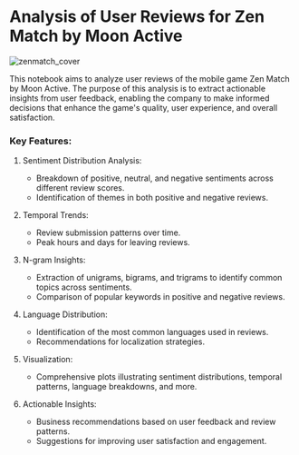 # Analysis of User Reviews for Zen Match by Moon Active

![zenmatch_cover](https://github.com/user-attachments/assets/cecf56a0-55cf-4b31-b662-4489903ad28d)

This notebook aims to analyze user reviews of the mobile game Zen Match by Moon Active. The purpose of this analysis is to extract actionable insights from user feedback, enabling the company to make informed decisions that enhance the game's quality, user experience, and overall satisfaction.


### Key Features:
1. Sentiment Distribution Analysis:

    - Breakdown of positive, neutral, and negative sentiments across different review scores.
    - Identification of themes in both positive and negative reviews.

2. Temporal Trends:

    - Review submission patterns over time.
    - Peak hours and days for leaving reviews.

3. N-gram Insights:

    - Extraction of unigrams, bigrams, and trigrams to identify common topics across sentiments.
    - Comparison of popular keywords in positive and negative reviews.

4. Language Distribution:

    - Identification of the most common languages used in reviews.
    - Recommendations for localization strategies.
      
5. Visualization:

    - Comprehensive plots illustrating sentiment distributions, temporal patterns, language breakdowns, and more.

6. Actionable Insights:

    - Business recommendations based on user feedback and review patterns.
    - Suggestions for improving user satisfaction and engagement.
